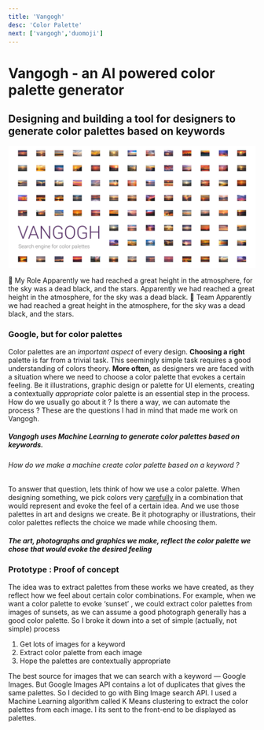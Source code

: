 ```yaml
---
title: 'Vangogh'
desc: 'Color Palette'
next: ['vangogh','duomoji']
---
```


# Vangogh - an AI powered color palette generator
## Designing and building a tool for designers to generate color palettes based on keywords

![vangogh-cover](assets/vangogh/vangogh-cover.jpg#large)


<InfoBox>
	<InfoTitle>🚀  My Role️</InfoTitle>
	<InfoDesc>
		Apparently we had reached a great height in the atmosphere, for the sky was a dead black, and the stars. Apparently we had reached a great height in the atmosphere, for the sky was a dead black.
	</InfoDesc>
	<InfoTitle>👋  Team</InfoTitle>
	<InfoDesc>
		Apparently we had reached a great height in the atmosphere, for the sky was a dead black, and the stars.
	</InfoDesc>
</InfoBox>

### Google, but for color palettes
Color palettes are an _important aspect_ of every design. **Choosing a right** palette is far from a trivial task. This seemingly simple task requires a good understanding of colors theory. **More often**, as designers we are faced with a situation where we need to choose a color palette that evokes a certain feeling. Be it illustrations, graphic design or palette for UI elements, creating a contextually _appropriate_ color palette is an essential step in the process. How do we usually go about it ? Is there a way, we can automate the process ? These are the questions I had in mind that made me work on Vangogh.

##### Vangogh uses Machine Learning to generate color palettes based on keywords.

###### How do we make a machine create color palette based on a keyword ?

To answer that question, lets think of how we use a color palette. When designing something, we pick colors very [carefully](https://google.com) in a combination that would represent and evoke the feel of a certain idea. And we use those palettes in art and designs we create. Be it photography or illustrations, their color palettes reflects the choice we made while choosing them.

##### The art, photographs and graphics we make, reflect the color palette we chose that would evoke the desired feeling

### Prototype : Proof of concept

The idea was to extract palettes from these works we have created, as they reflect how we feel about certain color combinations. For example, when we want a color palette to evoke ‘sunset’ , we could extract color palettes from images of sunsets, as we can assume a good photograph generally has a good color palette. So I broke it down into a set of simple (actually, not simple) process

1. Get lots of images for a keyword
2. Extract color palette from each image
3. Hope the palettes are contextually appropriate

The best source for images that we can search with a keyword — Google Images. But Google Images API contains a lot of duplicates that gives the same palettes. So I decided to go with Bing Image search API. I used a Machine Learning algorithm called K Means clustering to extract the color palettes from each image. I its sent to the front-end to be displayed as palettes.